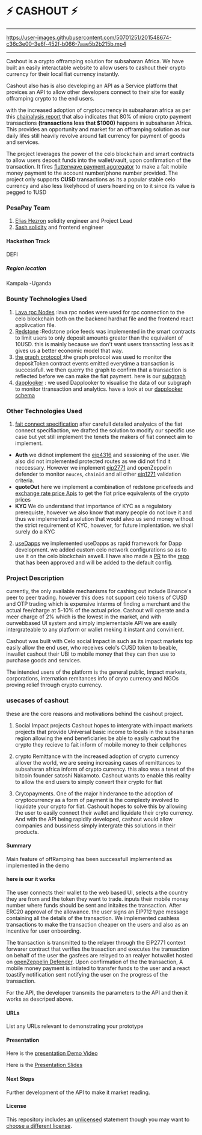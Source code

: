 <!--
# ⚡ Hackathon Project Template
_This is a sample submission repository.
Please [__fork this repo__](https://help.github.com/articles/fork-a-repo/) and use this as a starting point for your hackathon project._ -->

# ⚡ CASHOUT ⚡

---

https://user-images.githubusercontent.com/50701251/201548674-c36c3e00-3e6f-452f-b066-7aae5b2b215b.mp4

---

Cashout is a crypto offramping solution for subsaharan Africa. We have built an easily interactable website to allow users to cashout their crypto currency for their local fiat currency instantly.

Cashout also has is also developing an API as a Service platform that provices an API to allow other developers connect to their site for easily offramping crypto to the end users.

with the increased adoption of cryptocurrency in subsaharan africa as per this [chainalysis report](https://blog.chainalysis.com/reports/sub-saharan-africa-cryptocurrency-geography-report-2022-preview/#:~:text=Sub%2Dsaharan%20Africa%20accounts%20for,growth%20over%20the%20year%20prior.) that also indicates that 80% of micro crpto payment transactions **(transactions less that $1000)** happens in subsaharan Africa.
This provides an opportunity and market for an offramping solution as our daily lifes still heavily revolve around fait currency for payment of goods and services.

The project leverages the power of the celo blockchain and smart contracts to allow users deposit funds into the wallet/vault, upon confirmation of the transaction. It fires [flutterwave payment aggregator](developer.flutterwave.com) to make a fait mobile money payment to the account number/phone number provided.
The project only supports **CUSD** transactions as its a popular stable celo currency and also less likelyhood of users hoarding on to it since its value is pegged to 1USD

### PesaPay Team

1. [Elias Hezron](eliashezron23@gmail.com) solidity engineer and Project Lead
2. [Sash solidity](tedwasachin123@gmail.com) and frontend engineer

#### Hackathon Track

DEFI

##### Region location

Kampala -Uganda

### Bounty Technologies Used

1. [Lava rpc Nodes](https://lavanet.xyz/)
   :lava rpc nodes were used for rpc connection to the celo blockchain both on the backend hardhat file and the frontend react applivcation file.
2. [Redstone](https://app.redstone.finance/)
   :Redstone price feeds was implemented in the smart contracts to limit users to only deposit amounts greater than the equivalent of 10USD. this is mainly because we don't want users transacting less as it gives us a better economic model that way.
3. [the graph protocol ](https://thegraph.com/en/)
   :the graph protocol was used to monitor the depositToken contract events emitted everytime a transaction is successfull. we then querry the graph to confirm that a transaction is reflected before we can make the fiat payment. here is our [subgraph](https://thegraph.com/hosted-service/subgraph/eliashezron/cashout)
4. [dapplooker](https://dapplooker.com/)
   : we used Dapplooker to visualise the data of our subgraph to monitor ttransaction and analytics. have a look at our [dapplooker schema](https://analytics.dapplooker.com/browse/2/schema/cashout)

### Other Technologies Used

1. [fait connect specification](https://github.com/fiatconnect/specification)
   after carefull detailed analysics of the fiat connect specifiaction, we drafted the solution to modify our specific use case but yet still implement the tenets the makers of fiat connect aim to implement.

- **Auth** we didnot implement the [eip4316](https://eips.ethereum.org/EIPS/eip-4361) and sessioning of the user. We also did not implemented protected routes as we did not find it neccessary. However we implement [eip2771](https://eips.ethereum.org/EIPS/eip-2771) and openZeppelin defender to monitor `nouces`, `chainId` and all other [eip1271](https://eips.ethereum.org/EIPS/eip-1271) validation criteria.
- **quoteOut** here we implement a combination of redstone pricefeeds and [exchange rate price Apis](https://api.exchangerate-api.com/v4/latest/USD) to get the fiat price equivalents of the crypto prices
- **KYC** We do understand that importance of KYC as a regulatory prerequiste, however we also know that many people do not love it and thus we implemented a solution that would alwo us send money without the strict requirement of KYC, however, for future implentation. we shall surely do a KYC

2. [useDapps](https://usedapp-docs.netlify.app/docs/) we implemented useDapps as rapid framework for Dapp development. we added custom celo network configurations so as to use it on the celo blockchain aswell. I have also made a [PR](https://github.com/TrueFiEng/useDApp/pull/1017) to the [repo](https://github.com/TrueFiEng/useDApp) that has been approved and will be added to the default config.

### Project Description

currently, the only available mechanisms for cashing out include Binance's peer to peer trading. however this does not support celo tokens of CUSD and OTP trading which is expensive interms of finding a merchant and the actual fee/charge at 5-10% of the actual price.
Cashout will operate and a meer charge of 2% which is the lowest in the market, and with ourwebbased UI system and simply implementable API we are easily intergrateable to any platform or wallet meking it instant and convinient.

Cashout was built with Celo social Impact in such as its impact markets top easily allow the end user, who receives celo's CUSD token to beable, inwallet cashout their UBI to mobile money that they can then use to purchase goods and services.

The intended users of the platform is the general public, Impact markets, corporations, internation remitances info of cryto currency and NGOs proving relief through crypto currency.

### usecases of cashout

these are the core reasons and motivations behind the cashout project.

1. Social Impact projects
   Cashout hopes to intergrate with impact markets projects that provide Universal basic income to locals in the subsaharan region allowing the end beneficiaries be able to easily cashout the crypto they recieve to fait inform of mobile money to their cellphones

2. crypto Remittance
   with the increased adoption of crypto currency allover the world, we are seeing increasing cases of remittances to subsaharan africa inform of crypto currency. this also was a tenet of the bitcoin founder satoshi Nakamoto. Cashout wants to enable this reality to allow the end users to simply convert their crypto for fiat

3. Crytopayments.
   One of the major hinderance to the adoption of cryptocurrency as a form of payment is the complexty involved to liquidate your crypto for fiat. Cashouit hopes to solve this by allowing the user to easily connect their wallet and liquidate their cryto currency. And with the API being rapidily developed, cashout would allow companies and bussiness simply intergrate this solutions in their products.

#### Summary

Main feature of offRamping has been successfull implementend as implemented in the demo

#### here is our it works

The user connects their wallet to the web based UI, selects a the country they are from and the token they want to trade. inputs their mobile money number where funds should be sent and initaites the transaction.
After ERC20 approval of the allowance. the user signs an EIP712 type message containing all the details of the transaction. We implemented cashless transactions to make the transaction cheaper on the users and also as an incentive for user onboarding.

The transaction is transmitted to the relayer through the EIP2771 context forwarer contract that verifies the trasaction and executes the transaction on behalf of the user the gasfees are relayed to an realyer hotwallet hosted on [openZeppelin Defender](https://defender.openzeppelin.com/#/relay). Upon confirmation of the the transaction, A mobile money payment is intiated to transfer funds to the user and a react toastify notification sent notifying the user on the progress of the transaction.

For the API, the developer transmits the parameters to the API and then it works as descriped above.

#### URLs

List any URLs relevant to demonstrating your prototype

#### Presentation

Here is the [presentation Demo Video](https://drive.google.com/file/d/1Oxmd0XB62XxKfqRDfVnKJB2LBil7fog4/view)

Here is the [Presentation Slides](https://docs.google.com/presentation/d/1Hxm5nsoAFjukMo-_meXa7dIzfZdzAFGb7fy7pRkg1cY/edit?usp=sharing)

#### Next Steps

Further development of the API to make it market reading.

#### License

This repository includes an [unlicensed](http://unlicense.org/) statement though you may want to [choose a different license](https://choosealicense.com/).
